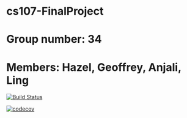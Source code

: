 # cs107-FinalProject

# Group number: 34
# Members: Hazel, Geoffrey, Anjali, Ling

[![Build Status](https://app.travis-ci.com/cs107-lahg/cs107-FinalProject.svg?branch=main)](https://app.travis-ci.com/cs107-lahg/cs107-FinalProject)

[![codecov](https://codecov.io/gh/cs107-lahg/cs107-FinalProject/branch/main/graph/badge.svg?token=8M04YJW24L)](https://codecov.io/gh/cs107-lahg/cs107-FinalProject)
